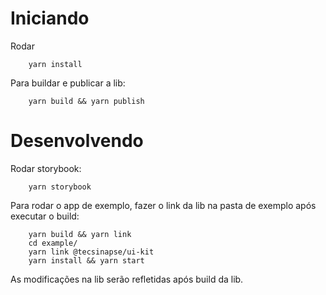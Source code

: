 # Iniciando

Rodar
```
    yarn install
```
Para buildar e publicar a lib:
```
    yarn build && yarn publish
```

# Desenvolvendo

Rodar storybook:
```
    yarn storybook
```
Para rodar o app de exemplo, fazer o link da lib na pasta de exemplo após executar o build:
```
    yarn build && yarn link
    cd example/
    yarn link @tecsinapse/ui-kit
    yarn install && yarn start
```

As modificações na lib serão refletidas após build da lib.
